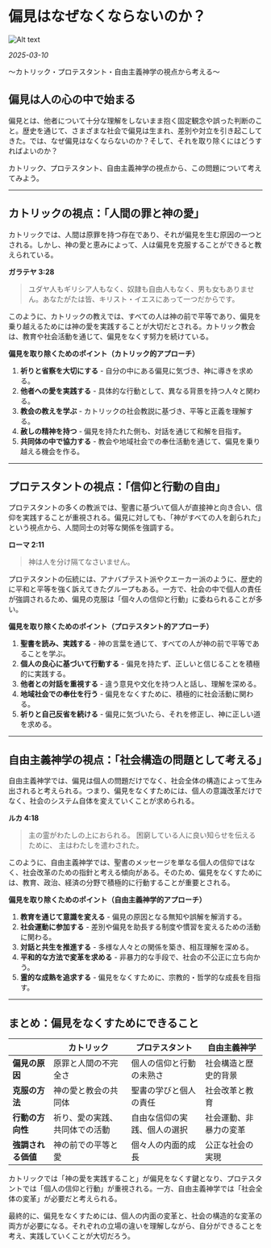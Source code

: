 # 偏見はなぜなくならないのか？

![Alt text](/static/images/blog/asmrchurch_a_A_peaceful_and_harmonious_soft_natural_lighting_re_673432c0-6f54-447a-80b8-9e055a27bdcf.png)

*2025-03-10*

〜カトリック・プロテスタント・自由主義神学の視点から考える〜

## 偏見は人の心の中で始まる

偏見とは、他者について十分な理解をしないまま抱く固定観念や誤った判断のこと。歴史を通じて、さまざまな社会で偏見は生まれ、差別や対立を引き起こしてきた。では、なぜ偏見はなくならないのか？そして、それを取り除くにはどうすればよいのか？

カトリック、プロテスタント、自由主義神学の視点から、この問題について考えてみよう。

---

## カトリックの視点：「人間の罪と神の愛」

カトリックでは、人間は原罪を持つ存在であり、それが偏見を生む原因の一つとされる。しかし、神の愛と恵みによって、人は偏見を克服することができると教えられている。

**ガラテヤ 3:28**
> ユダヤ人もギリシア人もなく、奴隷も自由人もなく、男も女もありません。あなたがたは皆、キリスト・イエスにあって一つだからです。

このように、カトリックの教えでは、すべての人は神の前で平等であり、偏見を乗り越えるためには神の愛を実践することが大切だとされる。カトリック教会は、教育や社会活動を通じて、偏見をなくす努力を続けている。

**偏見を取り除くためのポイント（カトリック的アプローチ）**
1. **祈りと省察を大切にする** - 自分の中にある偏見に気づき、神に導きを求める。
2. **他者への愛を実践する** - 具体的な行動として、異なる背景を持つ人々と関わる。
3. **教会の教えを学ぶ** - カトリックの社会教説に基づき、平等と正義を理解する。
4. **赦しの精神を持つ** - 偏見を持たれた側も、対話を通じて和解を目指す。
5. **共同体の中で協力する** - 教会や地域社会での奉仕活動を通じて、偏見を乗り越える機会を作る。

---

## プロテスタントの視点：「信仰と行動の自由」

プロテスタントの多くの教派では、聖書に基づいて個人が直接神と向き合い、信仰を実践することが重視される。偏見に対しても、「神がすべての人を創られた」という視点から、人間同士の対等な関係を強調する。

**ローマ 2:11**
> 神は人を分け隔てなさいません。

プロテスタントの伝統には、アナバプテスト派やクエーカー派のように、歴史的に平和と平等を強く訴えてきたグループもある。一方で、社会の中で個人の責任が強調されるため、偏見の克服は「個々人の信仰と行動」に委ねられることが多い。

**偏見を取り除くためのポイント（プロテスタント的アプローチ）**
1. **聖書を読み、実践する** - 神の言葉を通じて、すべての人が神の前で平等であることを学ぶ。
2. **個人の良心に基づいて行動する** - 偏見を持たず、正しいと信じることを積極的に実践する。
3. **他者との対話を重視する** - 違う意見や文化を持つ人と話し、理解を深める。
4. **地域社会での奉仕を行う** - 偏見をなくすために、積極的に社会活動に関わる。
5. **祈りと自己反省を続ける** - 偏見に気づいたら、それを修正し、神に正しい道を求める。

---

## 自由主義神学の視点：「社会構造の問題として考える」

自由主義神学では、偏見は個人の問題だけでなく、社会全体の構造によって生み出されると考えられる。つまり、偏見をなくすためには、個人の意識改革だけでなく、社会のシステム自体を変えていくことが求められる。

**ルカ 4:18**
> 主の霊がわたしの上におられる。
> 困窮している人に良い知らせを伝えるために、
> 主はわたしを遣わされた。

このように、自由主義神学では、聖書のメッセージを単なる個人の信仰ではなく、社会改革のための指針と考える傾向がある。そのため、偏見をなくすためには、教育、政治、経済の分野で積極的に行動することが重要とされる。

**偏見を取り除くためのポイント（自由主義神学的アプローチ）**
1. **教育を通じて意識を変える** - 偏見の原因となる無知や誤解を解消する。
2. **社会運動に参加する** - 差別や偏見を助長する制度や慣習を変えるための活動に関わる。
3. **対話と共生を推進する** - 多様な人々との関係を築き、相互理解を深める。
4. **平和的な方法で変革を求める** - 非暴力的な手段で、社会の不公正に立ち向かう。
5. **霊的な成熟を追求する** - 偏見をなくすために、宗教的・哲学的な成長を目指す。

---

## まとめ：偏見をなくすためにできること

|  | **カトリック** | **プロテスタント** | **自由主義神学** |
|-----------|-----------|-----------|-----------|
| **偏見の原因** | 原罪と人間の不完全さ | 個人の信仰と行動の未熟さ | 社会構造と歴史的背景 |
| **克服の方法** | 神の愛と教会の共同体 | 聖書の学びと個人の責任 | 社会改革と教育 |
| **行動の方向性** | 祈り、愛の実践、共同体での活動 | 自由な信仰の実践、個人の選択 | 社会運動、非暴力の変革 |
| **強調される価値** | 神の前での平等と愛 | 個々人の内面的成長 | 公正な社会の実現 |

カトリックでは「神の愛を実践すること」が偏見をなくす鍵となり、プロテスタントでは「個人の信仰と行動」が重視される。一方、自由主義神学では「社会全体の変革」が必要だと考えられる。

最終的に、偏見をなくすためには、個人の内面の変革と、社会の構造的な変革の両方が必要になる。それぞれの立場の違いを理解しながら、自分ができることを考え、実践していくことが大切だろう。
